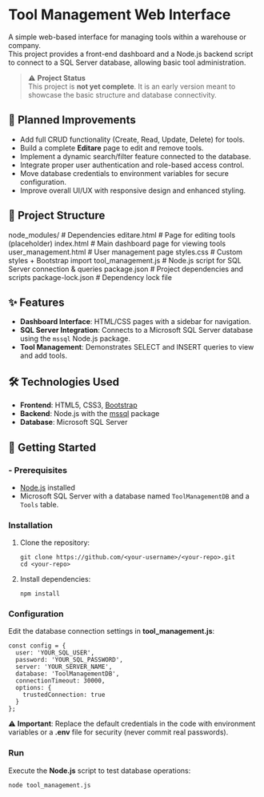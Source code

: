 # Tool Management Web Interface

A simple web-based interface for managing tools within a warehouse or company.  
This project provides a front-end dashboard and a Node.js backend script to connect to a SQL Server database, allowing basic tool administration.

> ⚠️ **Project Status**  
> This project is **not yet complete**. It is an early version meant to showcase the basic structure and database connectivity.

## 🚧 Planned Improvements
- Add full CRUD functionality (Create, Read, Update, Delete) for tools.
- Build a complete **Editare** page to edit and remove tools.
- Implement a dynamic search/filter feature connected to the database.
- Integrate proper user authentication and role-based access control.
- Move database credentials to environment variables for secure configuration.
- Improve overall UI/UX with responsive design and enhanced styling.

## 📂 Project Structure

node_modules/ # Dependencies
editare.html # Page for editing tools (placeholder)
index.html # Main dashboard page for viewing tools
user_management.html # User management page
styles.css # Custom styles + Bootstrap import
tool_management.js # Node.js script for SQL Server connection & queries
package.json # Project dependencies and scripts
package-lock.json # Dependency lock file

## ✨ Features
- **Dashboard Interface**: HTML/CSS pages with a sidebar for navigation.
- **SQL Server Integration**: Connects to a Microsoft SQL Server database using the `mssql` Node.js package.
- **Tool Management**: Demonstrates SELECT and INSERT queries to view and add tools.

## 🛠️ Technologies Used
- **Frontend**: HTML5, CSS3, [Bootstrap](https://getbootstrap.com/)
- **Backend**: Node.js with the [mssql](https://www.npmjs.com/package/mssql) package
- **Database**: Microsoft SQL Server

## 🚀 Getting Started

### - Prerequisites
- [Node.js](https://nodejs.org/) installed
- Microsoft SQL Server with a database named `ToolManagementDB` and a `Tools` table.

### Installation
1. Clone the repository:
   ```
   git clone https://github.com/<your-username>/<your-repo>.git
   cd <your-repo>
   ```
2. Install dependencies:
   ```
   npm install
   ```
### Configuration
Edit the database connection settings in **tool_management.js**:
  ```
  const config = {
    user: 'YOUR_SQL_USER',
    password: 'YOUR_SQL_PASSWORD',
    server: 'YOUR_SERVER_NAME',
    database: 'ToolManagementDB',
    connectionTimeout: 30000,
    options: {
      trustedConnection: true
    }
  };
  ```
⚠️ **Important**:
Replace the default credentials in the code with environment variables or a **.env** file for security (never commit real passwords).

### Run
Execute the **Node.js** script to test database operations:
  ```
  node tool_management.js
  ```
